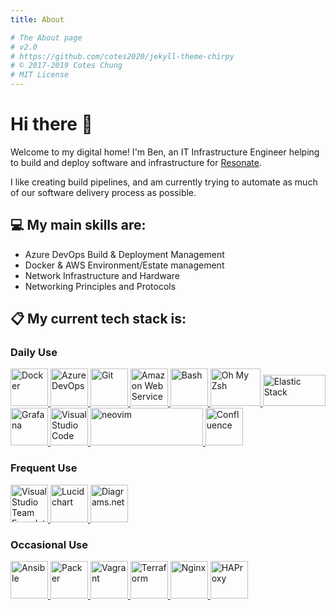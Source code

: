 ```yaml
---
title: About

# The About page
# v2.0
# https://github.com/cotes2020/jekyll-theme-chirpy
# © 2017-2019 Cotes Chung
# MIT License
---
```

# Hi there 👋

Welcome to my digital home!
I'm Ben, an IT Infrastructure Engineer helping to build and deploy software and infrastructure for [Resonate](www.resonate.tech).

I like creating build pipelines, and am currently trying to automate as much of our software delivery process as possible.

## :computer: My main skills are:
- Azure DevOps Build & Deployment Management
- Docker & AWS Environment/Estate management
- Network Infrastructure and Hardware
- Networking Principles and Protocols

## :clipboard: My current tech stack is:
### Daily Use

<a href="https://www.docker.com/" target="_blank"> <img src="https://devicons.github.io/devicon/devicon.git/icons/docker/docker-original.svg" alt="Docker" width="60" height="60"/> </a>
<a href="https://azure.microsoft.com/en-gb/services/devops/" target="_blank"> <img src="https://pbs.twimg.com/profile_images/1145617831905681408/XNKktHjN_400x400.png" alt="Azure DevOps" width="60" height="60"/> </a>
<a href="https://git-scm.com/" target="_blank"> <img src="https://devicons.github.io/devicon/devicon.git/icons/git/git-original.svg" alt="Git" width="60" height="60"/> </a>
<a href="https://aws.amazon.com/" target="_blank"> <img src="https://devicons.github.io/devicon/devicon.git/icons/amazonwebservices/amazonwebservices-original.svg" alt="Amazon Web Services" width="60" height="60"/> </a>
<a href="https://www.gnu.org/software/bash/" target="_blank"> <img src="https://bashlogo.com/img/symbol/svg/full_colored_dark.svg" alt="Bash" width="60" height="60"/>
</a> <a href="https://ohmyz.sh/" target="_blank"> <img src="https://s3.amazonaws.com/ohmyzsh/oh-my-zsh-logo.png" alt="Oh My Zsh" width="80" height="60"/> </a>
<a href="https://www.elastic.co/" target="_blank"> <img src="https://static-www.elastic.co/v3/assets/bltefdd0b53724fa2ce/blt74acb493aaf69084/5ea8c8dbf5880355558334cd/brand-elastic-stack-220x130.svg" alt="Elastic Stack" width="100" height="50"/>
</a> <a href="https://grafana.com/" target="_blank"> <img src="https://grafana.com/static/img/menu/grafana.svg" alt="Grafana" width="60" height="60"/> </a>
<a href="https://code.visualstudio.com/" target="_blank"> <img src="https://pbs.twimg.com/profile_images/1278357302601347072/BGZIBPH9_400x400.jpg" alt="Visual Studio Code" width="60" height="60"/> </a>
<a href="https://neovim.io/" target="_blank"> <img src="https://raw.githubusercontent.com/neovim/neovim.github.io/master/images/logo%402x.png" alt="neovim" width="180" height="60"/> </a>
<a href="https://www.atlassian.com/software/confluence" target="_blank"> <img src="https://pbs.twimg.com/profile_images/1022908662392619008/5_z16TbH_400x400.jpg" alt="Confluence" width="60" height="60"/> </a>

### Frequent Use

<a href="https://docs.microsoft.com/en-us/visualstudio/windows/?view=vs-2019" target="_blank"> <img src="https://devicons.github.io/devicon/devicon.git/icons/visualstudio/visualstudio-plain.svg" alt="Visual Studio Team Foundation Services" width="60" height="60"/> </a>
<a href="https://www.lucidchart.com/pages/" target="_blank"> <img src="https://pbs.twimg.com/profile_images/1313517808605564929/EYH_4isd_400x400.jpg" alt="Lucidchart" width="60" height="60"/> </a>
<a href="https://www.diagrams.net/" target="_blank"> <img src="https://pbs.twimg.com/profile_images/976028830430351361/Hh-vWsQ0_400x400.jpg" alt="Diagrams.net" width="60" height="60"/> </a>

### Occasional Use

<a href="https://www.ansible.com/" target="_blank"> <img src="https://avatars1.githubusercontent.com/u/1507452?s=200&v=4" alt="Ansible" width="60" height="60"/> </a>
<a href="https://www.packer.io/" target="_blank"> <img src="https://www.datocms-assets.com/2885/1588883226-packerverticallogofullcolorrgb.svg" alt="Packer" width="60" height="60"/> </a>
<a href="https://www.vagrantup.com/" target="_blank"> <img src="https://www.datocms-assets.com/2885/1588883135-vagrantverticallogofullcolorrgb.svg" alt="Vagrant" width="60" height="60"/> </a>
<a href="https://www.terraform.io/" target="_blank"> <img src="https://www.datocms-assets.com/2885/1588888060-terraformverticallogofullcolorrgb.svg" alt="Terraform" width="60" height="60"/> </a>
<a href="https://www.nginx.com/" target="_blank"> <img src="https://devicons.github.io/devicon/devicon.git/icons/nginx/nginx-original.svg" alt="Nginx" width="60" height="60"/> </a>
<a href="http://www.haproxy.org/" target="_blank"> <img src="https://avatars2.githubusercontent.com/u/38220289?s=200&v=4" alt="HAProxy" width="60" height="60"/> </a>
